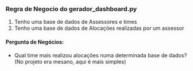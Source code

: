 ### Regra de Negocio do gerador_dashboard.py

1. Tenho uma base de dados de Assessores e times
2. Tenho uma base de dados de Alocações realizadas por um assessor

#### Pergunta de Negócios:
* Qual time mais realizou alocações numa determinada base de dados? (No projeto era mesano, aqui é mais simples)

